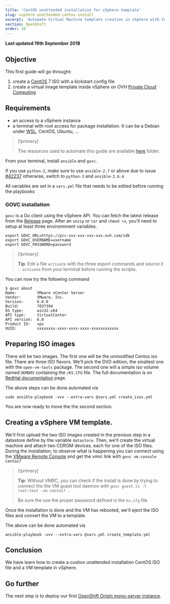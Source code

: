 ```yaml
---
title: 'CentOS unattended installation for vSphere template'
slug: vsphere-unattended-centos-install
excerpt: 'Automate Virtual Machine template creation in vSphere with CentOS 7 unattended installation'
section: OpenShift
order: 10
---
```


**Last updated 19th September 2018**

## Objective
This first guide will go throught:
1. create a [CentOS](https://www.centos.org/) 7 ISO with a kickstart config file
2. create a virtual image template inside vSphere on OVH [Private Cloud Computing](https://www.ovh.com/private-cloud/)

## Requirements
- an access to a vSphere instance
- a terminal with root access for package installation. It can be a Debian under [WSL](https://en.wikipedia.org/wiki/Windows_Subsystem_for_Linux), CentOS, Ubuntu, ...

> [!primary]
> 
> The resources used to automate this guide are available [here](https://github.com/ovh/docs/tree/master/pages/cloud/private-cloud/openshift_unattended_centos_install/scripts/) folder.
> 

From your terminal, install `ansible` and `govc`.

If you use `python-2`, make sure to use `ansible-2.7` or above due to issue [#42237](https://github.com/ansible/ansible/pull/42237) otherwise, switch to `python-3` and `ansible-2.6.4`

All variables are set in a `vars.yml` file that needs to be edited before running the playbooks

### GOVC installation
`govc` is a Go client using the vSphere API. You can fetch the latest release from the [Release](https://github.com/vmware/govmomi/releases) page.
After an `unzip` or `tar` and `chmod +x`, you'll need to setup at least three environmnent variables.

```shell
export GOVC_URL=https://pcc-xxx-xxx-xxx-xxx.ovh.com/sdk
export GOVC_USERNAME=username
export GOVC_PASSWORD=password
```

> [!primary]
> 
> **Tip**: Edit a file `activate` with the three export commands and source it `. activate` from your terminal before running the scripts.
> 

You can now try the following command

```shell
$ govc about
Name:         VMware vCenter Server
Vendor:       VMware, Inc.
Version:      6.0.0
Build:        7037394
OS type:      win32-x64
API type:     VirtualCenter
API version:  6.0
Product ID:   vpx
UUID:         xxxxxxxx-xxxx-xxxx-xxxx-xxxxxxxxxxxx
```

## Preparing ISO images
There will be two images.
The first one will be the unmodified Centos iso file.
There are three ISO flavors. We'll pick the DVD edition, the smallest one with the `open-vm-tools` package.
The second one will a simple iso volume named `OEMDRV` containing the `/KS.CFG` file. The full documentation is on [RedHat documentation](https://access.redhat.com/documentation/en-us/red_hat_enterprise_linux/7/html/installation_guide/sect-kickstart-howto#sect-kickstart-installation-starting) page.

The above steps can be done automated via
```shell
sudo ansible-playbook -vvv --extra-vars @vars.yml create_isos.yml
```
You are now ready to move the the second section.

## Creating a vSphere VM template.
We'll first upload the two ISO images created in the previous step in a datastore define by the variable `datastore`.
Then, we'll create the virtual machine and attach two CDROM devices, each for one of the ISO files.
During the installation, to observe what is happening you can connect using the [VMware Remote Console](https://www.vmware.com/go/download-vmrc) and get the vmrc link with `govc vm.console Centos7`

> [!primary]
> 
> **Tip**: Without VMRC, you can check if the install is done by trying to connect the the VM guest tool daemon with `govc guest.ls -l root:test -vm centos7 .`
>
> Be sure the use the proper password defined is the `ks.cfg` file
> 

Once the installation is done and the VM has rebooted, we'll eject the ISO files and convert the VM to a template.

The above can be done automated via

```shell
ansible-playbook -vvv --extra-vars @vars.yml create_template.yml
```

## Conclusion
We have learn how to create a custion unattended installation CentOS ISO file and a VM template in vSphere.

## Go further
The next step is to deploy our first [OpenShift Origin mono-server instance]({filename}../openshift_mono_server/guide.en-gb.md).